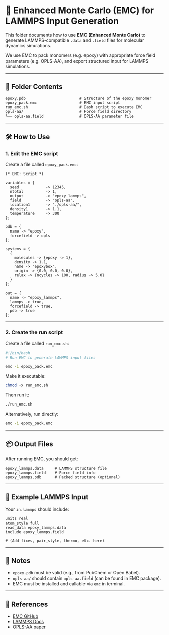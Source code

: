 # 🧪 Enhanced Monte Carlo (EMC) for LAMMPS Input Generation

This folder documents how to use **EMC (Enhanced Monte Carlo)** to generate LAMMPS-compatible `.data` and `.field` files for molecular dynamics simulations.

We use EMC to pack monomers (e.g. epoxy) with appropriate force field parameters (e.g. OPLS-AA), and export structured input for LAMMPS simulations.

---

## 📁 Folder Contents

```
epoxy.pdb                        # Structure of the epoxy monomer
epoxy_pack.emc                   # EMC input script
run_emc.sh                       # Bash script to execute EMC
opls-aa/                         # Force field directory
└── opls-aa.field                # OPLS-AA parameter file
```

---

## 🛠️ How to Use

### 1. Edit the EMC script

Create a file called `epoxy_pack.emc`:

```emc
(* EMC: Script *)

variables = {
  seed            -> 12345,
  ntotal          -> 1,
  output          -> "epoxy_lammps",
  field           -> "opls-aa",
  location1       -> "./opls-aa/",
  density1        -> 1.1,
  temperature     -> 300
};

pdb = {
  name -> "epoxy",
  forcefield -> opls
};

systems = {
  {
    molecules -> {epoxy -> 1},
    density -> 1.1,
    name -> "epoxybox",
    origin -> {0.0, 0.0, 0.0},
    relax -> {ncycles -> 100, radius -> 5.0}
  }
};

out = {
  name -> "epoxy_lammps",
  lammps -> true,
  forcefield -> true,
  pdb -> true
};
```

---

### 2. Create the run script

Create a file called `run_emc.sh`:

```bash
#!/bin/bash
# Run EMC to generate LAMMPS input files

emc -i epoxy_pack.emc
```

Make it executable:

```bash
chmod +x run_emc.sh
```

Then run it:

```bash
./run_emc.sh
```

Alternatively, run directly:

```bash
emc -i epoxy_pack.emc
```

---

## 📦 Output Files

After running EMC, you should get:

```text
epoxy_lammps.data     # LAMMPS structure file
epoxy_lammps.field    # Force field info
epoxy_lammps.pdb      # Packed structure (optional)
```

---

## 🧬 Example LAMMPS Input

Your `in.lammps` should include:

```lammps
units real
atom_style full
read_data epoxy_lammps.data
include epoxy_lammps.field

# (Add fixes, pair_style, thermo, etc. here)
```

---

## 🧠 Notes

- `epoxy.pdb` must be valid (e.g., from PubChem or Open Babel).
- `opls-aa/` should contain `opls-aa.field` (can be found in EMC package).
- EMC must be installed and callable via `emc` in terminal.

---

## 🔗 References

- [EMC GitHub](https://github.com/uchicago-voth/emc)
- [LAMMPS Docs](https://docs.lammps.org/)
- [OPLS-AA paper](https://doi.org/10.1021/ja9621760)
